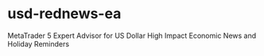 # usd-rednews-ea
MetaTrader 5 Expert Advisor for US Dollar High Impact Economic News and Holiday Reminders
